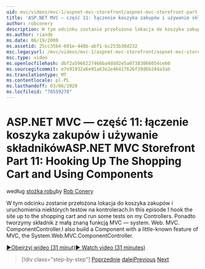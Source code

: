 ```yaml
---
uid: mvc/videos/mvc-1/aspnet-mvc-storefront/aspnet-mvc-storefront-part-11-hooking-up-the-shopping-cart-and-using-components
title: 'ASP.NET MVC — część 11: łączenie koszyka zakupów i używanie składników | Microsoft Docs'
author: robconery
description: W tym odcinku zostanie przełożona lokacja do koszyka zakupów i uruchomienia niektórych testów na kontrolerach. Ponadto tworzymy składnik z małą znaną funkcją MVC, th...
ms.author: riande
ms.date: 06/19/2008
ms.assetid: 25cc35b4-601e-448b-abf1-bc253b30d232
msc.legacyurl: /mvc/videos/mvc-1/aspnet-mvc-storefront/aspnet-mvc-storefront-part-11-hooking-up-the-shopping-cart-and-using-components
msc.type: video
ms.openlocfilehash: dbf2a5966227466ba4ddd2e5a07383066054ce60
ms.sourcegitcommit: e7e91932a6e91a63e2e46417626f39d6b244a3ab
ms.translationtype: MT
ms.contentlocale: pl-PL
ms.lasthandoff: 03/06/2020
ms.locfileid: "78559270"
---
```

# <a name="aspnet-mvc-storefront-part-11-hooking-up-the-shopping-cart-and-using-components"></a><span data-ttu-id="746a7-104">ASP.NET MVC — część 11: łączenie koszyka zakupów i używanie składników</span><span class="sxs-lookup"><span data-stu-id="746a7-104">ASP.NET MVC Storefront Part 11: Hooking Up The Shopping Cart and Using Components</span></span>

<span data-ttu-id="746a7-105">według [stożka robu](https://github.com/robconery)</span><span class="sxs-lookup"><span data-stu-id="746a7-105">by [Rob Conery](https://github.com/robconery)</span></span>

<span data-ttu-id="746a7-106">W tym odcinku zostanie przełożona lokacja do koszyka zakupów i uruchomienia niektórych testów na kontrolerach.</span><span class="sxs-lookup"><span data-stu-id="746a7-106">In this episode I hook the site up to the shopping cart and run some tests on my Controllers.</span></span> <span data-ttu-id="746a7-107">Ponadto tworzymy składnik z małą znaną funkcją MVC — system. Web. MVC. ComponentController.</span><span class="sxs-lookup"><span data-stu-id="746a7-107">I also build a Component with a little-known feature of MVC, the System.Web.MVC.ComponentController.</span></span>

[<span data-ttu-id="746a7-108">&#9654;Obejrzyj wideo (31 minut)</span><span class="sxs-lookup"><span data-stu-id="746a7-108">&#9654; Watch video (31 minutes)</span></span>](https://channel9.msdn.com/Blogs/ASP-NET-Site-Videos/aspnet-mvc-storefront-part-11-hooking-up-the-shopping-cart-and-using-components)

> [!div class="step-by-step"]
> <span data-ttu-id="746a7-109">[Poprzednie](aspnet-mvc-storefront-part-10-shopping-cart-refactor-and-authorization.md)
> [dalej](aspnet-mvc-storefront-part-12-mocking.md)</span><span class="sxs-lookup"><span data-stu-id="746a7-109">[Previous](aspnet-mvc-storefront-part-10-shopping-cart-refactor-and-authorization.md)
[Next](aspnet-mvc-storefront-part-12-mocking.md)</span></span>
